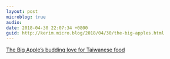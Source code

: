 ```yaml
---
layout: post
microblog: true
audio: 
date: 2018-04-30 22:07:34 +0800
guid: http://kerim.micro.blog/2018/04/30/the-big-apples.html
---
```

[The Big Apple’s budding love for Taiwanese food](http://www.taipeitimes.com/News/feat/archives/2018/04/30/2003692229)
